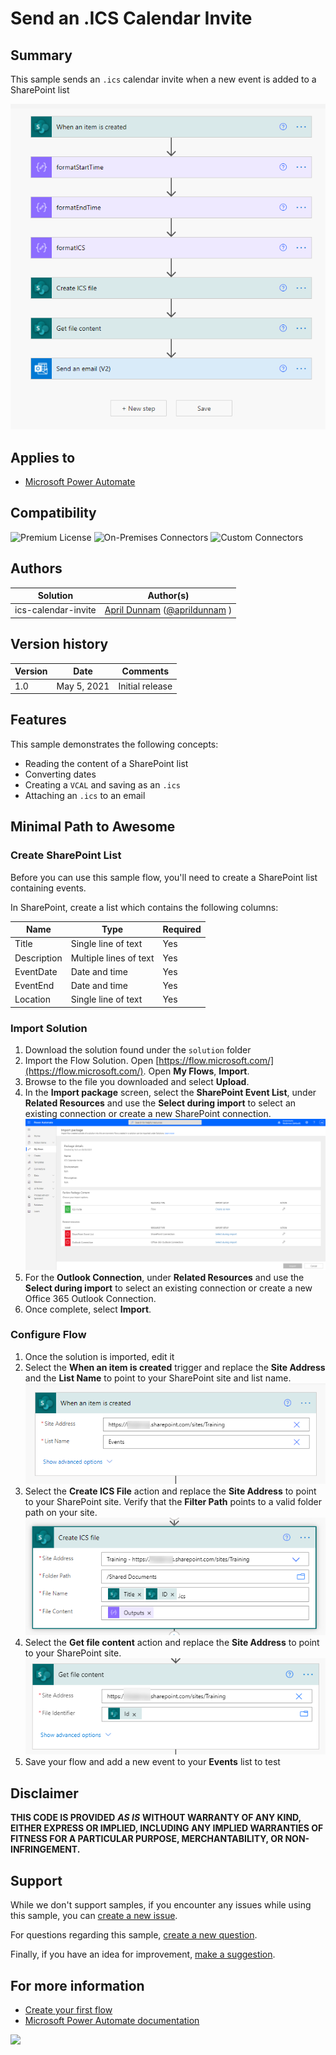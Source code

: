 # Send an .ICS Calendar Invite

## Summary

This sample sends an `.ics` calendar invite when a new event is added to a SharePoint list

![Preview](./assets/preview.png)

## Applies to

*   [Microsoft Power Automate](https://docs.microsoft.com/power-automate/)

## Compatibility

![Premium License](https://img.shields.io/badge/Premium%20License-Not%20Required-green.svg "Premium license not required")
![On-Premises Connectors](https://img.shields.io/badge/On--Premises%20Connectors-No-green.svg "Does not use on-premise connectors")
![Custom Connectors](https://img.shields.io/badge/Custom%20Connectors-Not%20Required-green.svg "Does not use custom connectors")

## Authors

| Solution | Author(s) |
| --- | --- |
| ics-calendar-invite | [April Dunnam](https://github.com/aprildunnam) ([@aprildunnam](https://www.twitter.com/aprildunnam) )

## Version history

| Version | Date | Comments |
| --- | --- | --- |
| 1.0 | May 5, 2021 | Initial release |

## Features

This sample demonstrates the following concepts:

*   Reading the content of a SharePoint list
*   Converting dates
*   Creating a `VCAL` and saving as an `.ics`
*   Attaching an `.ics` to an email


## Minimal Path to Awesome

### Create SharePoint List

Before you can use this sample flow, you'll need to create a SharePoint list containing events.

In SharePoint, create a list which contains the following columns:

| Name | Type |Required
|---|---|---|
|Title|Single line of text|Yes
|Description|Multiple lines of text|Yes
|EventDate|Date and time|Yes
|EventEnd|Date and time|Yes
|Location|Single line of text|Yes

### Import Solution

1.   Download the solution found under the `solution` folder
1.   Import the Flow Solution. Open  [https://flow.microsoft.com/](https://flow.microsoft.com/). Open **My Flows**, **Import**.
1.   Browse to the file you downloaded and select **Upload**.
1.   In the **Import package** screen, select the **SharePoint Event List**, under **Related Resources** and use the **Select during import** to select an existing connection or create a new SharePoint connection.
     ![Import](./assets/import1.png)
1.   For the **Outlook Connection**, under **Related Resources** and use the **Select during import** to select an existing connection or create a new Office 365 Outlook Connection.
1.   Once complete, select **Import**.

### Configure Flow

1. Once the solution is imported, edit it
1. Select the **When an item is created** trigger and replace the **Site Address** and the **List Name** to point to your SharePoint site and list name.
   ![Configure trigger](./assets/configure1.png)
1. Select the **Create ICS File** action and replace the **Site Address** to point to your SharePoint site. Verify that the **Filter Path** points to a valid folder path on your site.
   ![Configure Create ICS step](./assets/configure2.png)
1. Select the **Get file content** action and replace the **Site Address** to point to your SharePoint site. 
   ![Configure Get file content step](./assets/configure3.png)
1. Save your flow and add a new event to your **Events** list to test

## Disclaimer

**THIS CODE IS PROVIDED** _**AS IS**_ **WITHOUT WARRANTY OF ANY KIND, EITHER EXPRESS OR IMPLIED, INCLUDING ANY IMPLIED WARRANTIES OF FITNESS FOR A PARTICULAR PURPOSE, MERCHANTABILITY, OR NON-INFRINGEMENT.**

## Support

While we don't support samples, if you encounter any issues while using this sample, you can [create a new issue](https://github.com/pnp/powerautomate-samples/issues/new?assignees=&labels=Needs%3A+Triage+%3Amag%3A%2Ctype%3Abug-suspected&template=bug-report.yml&sample=YOURSAMPLENAME&authors=@LinkeD365&title=YOURSAMPLENAME%20-%20).

For questions regarding this sample, [create a new question](https://github.com/pnp/powerautomate-samples/issues/new?assignees=&labels=Needs%3A+Triage+%3Amag%3A%2Ctype%3Abug-suspected&template=question.yml&sample=YOURSAMPLENAME&authors=@LinkeD365&title=YOURSAMPLENAME%20-%20).

Finally, if you have an idea for improvement, [make a suggestion](https://github.com/pnp/powerautomate-samples/issues/new?assignees=&labels=Needs%3A+Triage+%3Amag%3A%2Ctype%3Abug-suspected&template=suggestion.yml&sample=YOURSAMPLENAME&authors=@LinkeD365&title=YOURSAMPLENAME%20-%20).

## For more information

- [Create your first flow](https://docs.microsoft.com/en-us/power-automate/getting-started#create-your-first-flow)
- [Microsoft Power Automate documentation](https://docs.microsoft.com/en-us/power-automate/)


<img src="https://telemetry.sharepointpnp.com/powerautomate-samples/samples/teams-invites-via-graph-api" />
